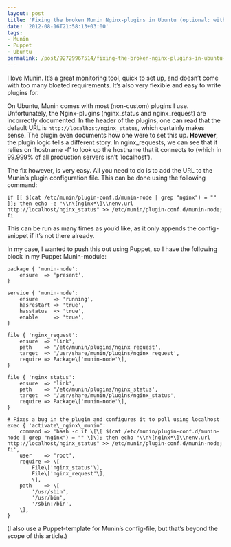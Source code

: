 ```yaml
---
layout: post
title: 'Fixing the broken Munin Nginx-plugins in Ubuntu (optional: with Puppet)'
date: '2012-08-16T21:58:13+03:00'
tags:
- Munin
- Puppet
- Ubuntu
permalink: /post/92729967514/fixing-the-broken-nginx-plugins-in-ubuntu-optional-with
---
```

I love Munin. It’s a great monitoring tool, quick to set up, and doesn’t come with too many bloated requirements. It’s also very flexible and easy to write plugins for.

On Ubuntu, Munin comes with most (non-custom) plugins I use. Unfortunately, the Nginx-plugins (nginx\_status and nginx\_request) are incorrectly documented. In the header of the plugins, one can read that the default URL is `http://localhost/nginx_status`, which certainly makes sense. The plugin even documents how one were to set this up. **However**, the plugin logic tells a different story. In nginx_requests, we can see that it relies on ‘hostname -f’ to look up the hostname that it connects to (which in 99.999% of all production servers isn’t ‘localhost’).

The fix however, is very easy. All you need to do is to add the URL to the Munin’s plugin configuration file. This can be done using the following command:

	if [[ $(cat /etc/munin/plugin-conf.d/munin-node | grep "nginx") = "" ]]; then echo -e "\\n\[nginx*\]\\nenv.url http://localhost/nginx_status" >> /etc/munin/plugin-conf.d/munin-node; fi

This can be run as many times as you’d like, as it only appends the config-snippet if it’s not there already.

In my case, I wanted to push this out using Puppet, so I have the following block in my Puppet Munin-module:

	package { 'munin-node':
		ensure  => 'present',
	}

	service { 'munin-node':
		ensure     => 'running',
		hasrestart => 'true',
		hasstatus  => 'true',
		enable     => 'true',
	}

	file { 'nginx_request':
		ensure  => 'link',
		path    => '/etc/munin/plugins/nginx_request',
		target  => '/usr/share/munin/plugins/nginx_request',
		require => Package\['munin-node'\],
	}

	file { 'nginx_status':
		ensure  => 'link',
		path    => '/etc/munin/plugins/nginx_status',
		target  => '/usr/share/munin/plugins/nginx_status',
		require => Package\['munin-node'\],
	}

	# Fixes a bug in the plugin and configures it to poll using localhost
	exec { 'activate\_nginx\_munin':
		command => 'bash -c if \[\[ $(cat /etc/munin/plugin-conf.d/munin-node | grep "nginx") = "" \]\]; then echo "\\n\[nginx*\]\\nenv.url http://localhost/nginx_status" >> /etc/munin/plugin-conf.d/munin-node; fi',
		user    => 'root',
		require => \[
			File\['nginx_status'\],
			File\['nginx_request'\],
			\],
		path    => \[
			'/usr/sbin',
			'/usr/bin',
			'/sbin:/bin',
		\],
	}

(I also use a Puppet-template for Munin’s config-file, but that’s beyond the scope of this article.)
